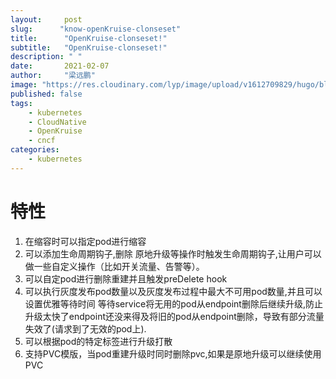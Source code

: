 ```yaml
---
layout:     post 
slug:      "know-openKruise-clonseset"
title:      "OpenKruise-clonseset!"
subtitle:   "OpenKruise-clonseset!"
description: " "
date:       2021-02-07
author:     "梁远鹏"
image: "https://res.cloudinary.com/lyp/image/upload/v1612709829/hugo/blog.github.io/pexels-drew-williams-3483967.jpg"
published: false
tags:
    - kubernetes
    - CloudNative
    - OpenKruise
    - cncf
categories: 
    - kubernetes
---  
```


# 特性  

1. 在缩容时可以指定pod进行缩容  
2. 可以添加生命周期钩子,删除 原地升级等操作时触发生命周期钩子,让用户可以做一些自定义操作（比如开关流量、告警等）。
3. 可以自定pod进行删除重建并且触发preDelete hook  
4. 可以执行灰度发布pod数量以及灰度发布过程中最大不可用pod数量,并且可以设置优雅等待时间 等待service将无用的pod从endpoint删除后继续升级,防止升级太快了endpoint还没来得及将旧的pod从endpoint删除，导致有部分流量失效了(请求到了无效的pod上).  
5. 可以根据pod的特定标签进行升级打散  
6. 支持PVC模版，当pod重建升级时同时删除pvc,如果是原地升级可以继续使用PVC